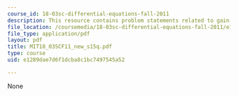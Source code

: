 ```yaml
---
course_id: 18-03sc-differential-equations-fall-2011
description: This resource contains problem statements related to gain and phase log.
file_location: /coursemedia/18-03sc-differential-equations-fall-2011/e1289dae7d6f1dcba8c1bc7497545a52_MIT18_03SCF11_new_s15q.pdf
file_type: application/pdf
layout: pdf
title: MIT18_03SCF11_new_s15q.pdf
type: course
uid: e1289dae7d6f1dcba8c1bc7497545a52

---
```

None